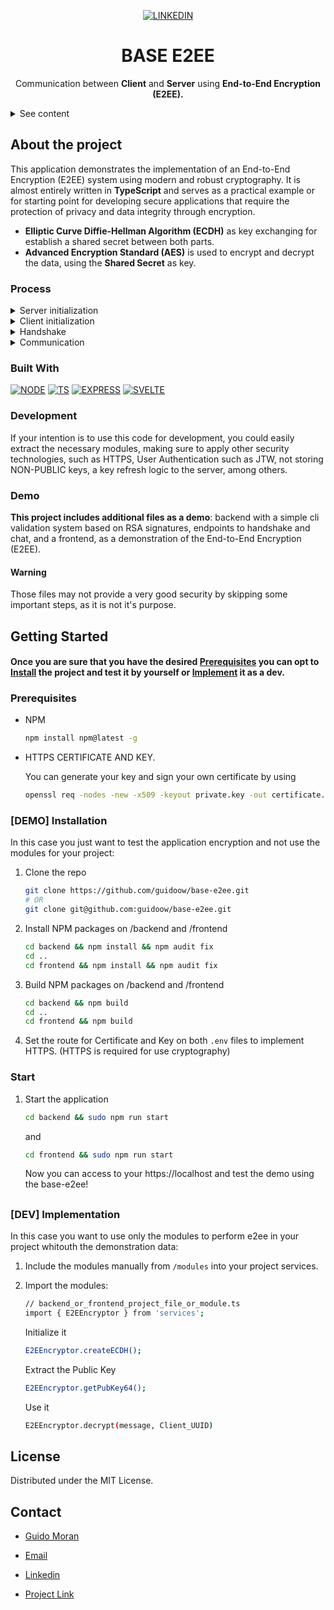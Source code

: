 <span name="top">

<div align="center">

[![LINKEDIN]][LINKEDIN-URL]

  <h1 align="center">BASE E2EE</h1>
  <p align="center" >Communication between <strong>Client</strong> and <strong>Server</strong> using <strong>End-to-End Encryption (E2EE).</strong><p>

</div>

<details>
  <summary>See content</summary>
  <ol>
    <li>
      <a href="#about-the-project">About The Project</a>
      <ul>
        <li><a href="#process">Process</a></li>
        <li><a href="#built-with">Built With</a></li>
        <li><a href="#demo">Demo</a></li>
        <li><a href="#development">Development</a></li>
      </ul>
    </li>
    <li>
      <a href="#getting-started">Getting Started</a>
      <ul>
        <li><a href="#prerequisites">Prerequisites</a></li>
        <li><a href="#[demo]-installation">Installation for test</a></li>
        >  <a href="#start">Start</a>
        <li><a href="#[dev]-implementation">Implementation for dev</a></li>
      </ul>
    </li>
    <li><a href="#license">License</a></li>
    <li><a href="#contact">Contact</a></li>
  </ol>
</details>

## About the project

This application demonstrates the implementation of an End-to-End Encryption (E2EE) system using modern and robust cryptography. It is almost entirely written in <strong>TypeScript</strong> and serves as a practical example or for starting point for developing secure applications that require the protection of privacy and data integrity through encryption.

<ul>
    <li>
        <strong>Elliptic Curve Diffie-Hellman Algorithm (ECDH)</strong> as key exchanging for establish a shared secret between both parts.
    </li>
    <li>
        <strong>Advanced Encryption Standard (AES)</strong> is used to encrypt and decrypt the data, using the <strong>Shared Secret</strong> as key.
    </li>
</ul>

### Process

<details>
  <summary>Server initialization</summary>
  <ol>
    <li>Starts creating its own ECHD key exchange object (KEO).</li>
    <li>Serve on HTTPS endpoints.</li>
  </ol>
</details>

<details>
  <summary>Client initialization</summary>
  <ol>
    <li>Client generates ECDH object or Key Exchange Object.</li>
    <li>Client generates RSA Key pair.</li>
  </ol>
</details>

<details>
  <summary>Handshake</summary>
  <ol>
    <li>Send a POST request including RSA PubKey and ECDH PubKey.</li>
    <li>Server store the keys, then return its ECDH PubKey and a new UUID for Authenticate the client.</li>
    <li>Client store server PubKey and the UUID.</li>
  </ol>
</details>

<details>
  <summary>Communication</summary>
  <ol>
    <li>Client compute the shared secret.</li>
    <li>Client encrypt (ECDH) the message.</li>
    <li>Client signs (RSA) the encrypted message.</li>
    <li>Client set headers 'UUID' and 'SIGNATURE' in Base64.</li>
    <li>Client send the encrypted message to the server.</li>
    <li>Server middleware checks the signature.</li>
    <li>Server middleware decrypt the message.</li>
    <li>Server reads the message and set a new one.</li>
    <li>Server encrypt the message and returns it.</li>
    <li>Client decrypt the message and display it.</li>
    </ol>
</details>

### Built With

[![NODE]][NODE-URL]
[![TS]][TS-URL]
[![EXPRESS]][EXPRESS-URL]
[![SVELTE]][SVELTE-URL]

### Development

If your intention is to use this code for development, you could easily extract the necessary modules, making sure to apply other security technologies, such as HTTPS, User Authentication such as JTW, not storing NON-PUBLIC keys, a key refresh logic to the server, among others.

### Demo

<strong>This project includes additional files as a demo</strong>: backend with a simple cli validation system based on RSA signatures, endpoints to handshake and chat, and a frontend, as a demonstration of the End-to-End Encryption (E2EE).

#### Warning

Those files may not provide a very good security by skipping some important steps, as it is not it's purpose.

## Getting Started

#### Once you are sure that you have the desired <a href="#prerequisites">Prerequisites</a> you can opt to <a href="#demo-installation">Install</a> the project and test it by yourself or <a href="#dev-implementation">Implement</a> it as a dev.

### Prerequisites

- NPM

  ```sh
  npm install npm@latest -g
  ```

- HTTPS CERTIFICATE AND KEY.

  You can generate your key and sign your own certificate by using

  ```sh
  openssl req -nodes -new -x509 -keyout private.key -out certificate.crt -days 365
  ```

### [DEMO] Installation

In this case you just want to test the application encryption and not use the modules for your project:

1. Clone the repo

   ```sh
   git clone https://github.com/guidoow/base-e2ee.git
   # OR
   git clone git@github.com:guidoow/base-e2ee.git
   ```

2. Install NPM packages
   on /backend and /frontend

   ```sh
   cd backend && npm install && npm audit fix
   cd ..
   cd frontend && npm install && npm audit fix
   ```

3. Build NPM packages
   on /backend and /frontend

   ```sh
   cd backend && npm build
   cd ..
   cd frontend && npm build
   ```

4. Set the route for Certificate and
   Key on both `.env` files to implement HTTPS.
   (HTTPS is required for use cryptography)

### Start

1. Start the application

   ```sh
   cd backend && sudo npm run start
   ```

   and

   ```sh
   cd frontend && sudo npm run start
   ```

   Now you can access to your https://localhost and test the demo using the base-e2ee!

##

### [DEV] Implementation

In this case you want to use only the modules to perform e2ee in your project whitouth the demonstration data:

1. Include the modules manually from `/modules` into your project services.

2. Import the modules:

   ```sh
   // backend_or_frontend_project_file_or_module.ts
   import { E2EEncryptor } from 'services';
   ```

   Initialize it

   ```sh
   E2EEncryptor.createECDH();
   ```

   Extract the Public Key

   ```sh
   E2EEncryptor.getPubKey64();
   ```

   Use it

   ```sh
   E2EEncryptor.decrypt(message, Client_UUID)
   ```

## License

Distributed under the MIT License.

## Contact

- [Guido Moran](https://guidoow.github.io)

- [Email](mailto:guidomoran.ap@gmail.com)

- [Linkedin][LINKEDIN-URL]

- [Project Link](https://github.com/Guidoow/BASE-E2EE)

[LINKEDIN]: https://img.shields.io/badge/-LinkedIn-black.svg?style=for-the-badge&logo=linkedin&colorB=555
[LINKEDIN-URL]: https://linkedin.com/in/guidoow
[NEST]: https://img.shields.io/badge/NEST-white?style=for-the-badge&logo=nestjs&logoColor=e0234e
[NEST-URL]: https://nestjs.com/
[TS]: https://img.shields.io/badge/TYPESCRIPT-%23007ACC.svg?style=for-the-badge&logo=typescript&logoColor=white
[TS-URL]: https://www.typescriptlang.org/
[NODE]: https://img.shields.io/badge/NODE.js-6DA55F?style=for-the-badge&logo=node.js&logoColor=white
[NODE-URL]: https://nodejs.org/en
[SVELTE]: https://img.shields.io/badge/SVELTE-white?style=for-the-badge&logo=svelte
[SVELTE-URL]: https://svelte.dev/
[EXPRESS]: https://img.shields.io/badge/EXPRESS-%23404d59.svg?style=for-the-badge&logo=express&logoColor=%2361DAFB
[EXPRESS-URL]: https://expressjs.com/

